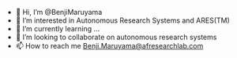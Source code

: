 - 👋 Hi, I’m @BenjiMaruyama
- 👀 I’m interested in Autonomous Research Systems and ARES(TM)
- 🌱 I’m currently learning ...
- 💞️ I’m looking to collaborate on autonomous research systems
- 📫 How to reach me Benji.Maruyama@afresearchlab.com

<!---
BenjiMaruyama/BenjiMaruyama is a ✨ special ✨ repository because its `README.md` (this file) appears on your GitHub profile.
You can click the Preview link to take a look at your changes.
--->
